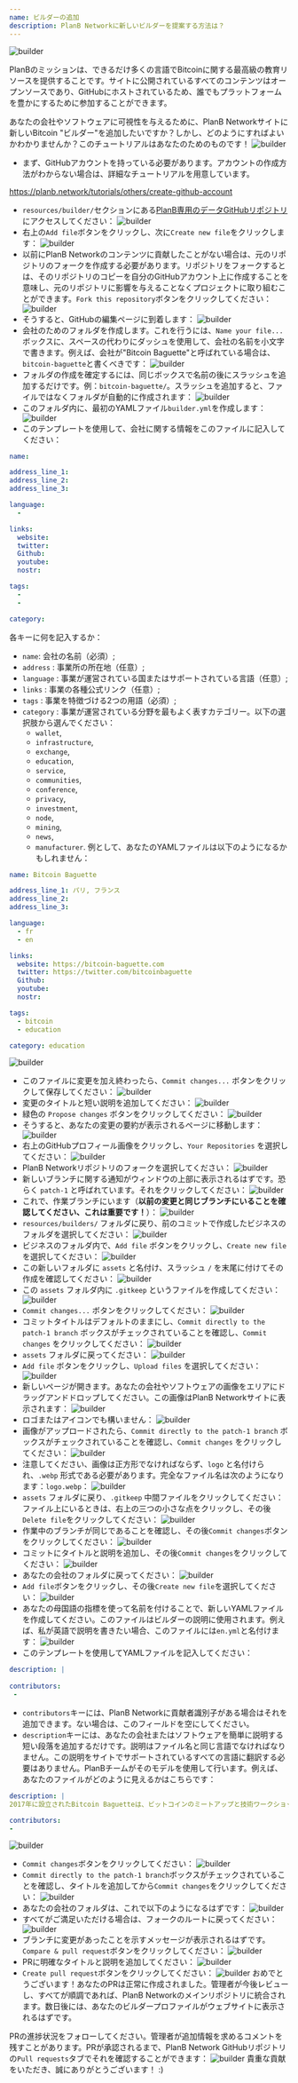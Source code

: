 ```yaml
---
name: ビルダーの追加
description: PlanB Networkに新しいビルダーを提案する方法は？
---
```

![builder](assets/cover.webp)

PlanBのミッションは、できるだけ多くの言語でBitcoinに関する最高級の教育リソースを提供することです。サイトに公開されているすべてのコンテンツはオープンソースであり、GitHubにホストされているため、誰でもプラットフォームを豊かにするために参加することができます。

あなたの会社やソフトウェアに可視性を与えるために、PlanB Networkサイトに新しいBitcoin "ビルダー"を追加したいですか？しかし、どのようにすればよいかわかりませんか？このチュートリアルはあなたのためのものです！
![builder](assets/01.webp)
- まず、GitHubアカウントを持っている必要があります。アカウントの作成方法がわからない場合は、詳細なチュートリアルを用意しています。

https://planb.network/tutorials/others/create-github-account


- `resources/builder/`セクションにある[PlanB専用のデータGitHubリポジトリ](https://github.com/PlanB-Network/bitcoin-educational-content/tree/dev/resources/builders)にアクセスしてください：
![builder](assets/02.webp)
- 右上の`Add file`ボタンをクリックし、次に`Create new file`をクリックします：
![builder](assets/03.webp)
- 以前にPlanB Networkのコンテンツに貢献したことがない場合は、元のリポジトリのフォークを作成する必要があります。リポジトリをフォークするとは、そのリポジトリのコピーを自分のGitHubアカウント上に作成することを意味し、元のリポジトリに影響を与えることなくプロジェクトに取り組むことができます。`Fork this repository`ボタンをクリックしてください：
![builder](assets/04.webp)
- そうすると、GitHubの編集ページに到着します：
![builder](assets/05.webp)
- 会社のためのフォルダを作成します。これを行うには、`Name your file...`ボックスに、スペースの代わりにダッシュを使用して、会社の名前を小文字で書きます。例えば、会社が"Bitcoin Baguette"と呼ばれている場合は、`bitcoin-baguette`と書くべきです：
![builder](assets/06.webp)
- フォルダの作成を確定するには、同じボックスで名前の後にスラッシュを追加するだけです。例：`bitcoin-baguette/`。スラッシュを追加すると、ファイルではなくフォルダが自動的に作成されます：
![builder](assets/07.webp)
- このフォルダ内に、最初のYAMLファイル`builder.yml`を作成します：
![builder](assets/08.webp)
- このテンプレートを使用して、会社に関する情報をこのファイルに記入してください：

```yaml
name:

address_line_1:
address_line_2:
address_line_3: 

language:
  - 

links:
  website:
  twitter:
  Github:
  youtube:
  nostr:

tags:
  - 
  - 

category:
```

各キーに何を記入するか：
- `name`: 会社の名前（必須）;
- `address` : 事業所の所在地（任意）;
- `language` : 事業が運営されている国またはサポートされている言語（任意）;
- `links` : 事業の各種公式リンク（任意）;
- `tags` : 事業を特徴づける2つの用語（必須）;
- `category` : 事業が運営されている分野を最もよく表すカテゴリー。以下の選択肢から選んでください：
	- `wallet`,
	- `infrastructure`,
	- `exchange`,
	- `education`,
	- `service`,
	- `communities`,
	- `conference`,
	- `privacy`,
	- `investment`,
	- `node`,
	- `mining`,
	- `news`,
	- `manufacturer`.
例として、あなたのYAMLファイルは以下のようになるかもしれません：
```yaml
name: Bitcoin Baguette

address_line_1: パリ, フランス
address_line_2:
address_line_3: 

language:
  - fr
  - en

links:
  website: https://bitcoin-baguette.com
  twitter: https://twitter.com/bitcoinbaguette
  Github:
  youtube:
  nostr:

tags:
  - bitcoin
  - education

category: education
```

![builder](assets/09.webp)
- このファイルに変更を加え終わったら、`Commit changes...` ボタンをクリックして保存してください：
![builder](assets/10.webp)
- 変更のタイトルと短い説明を追加してください：
![builder](assets/11.webp)
- 緑色の `Propose changes` ボタンをクリックしてください：
![builder](assets/12.webp)
- そうすると、あなたの変更の要約が表示されるページに移動します：
![builder](assets/13.webp)
- 右上のGitHubプロフィール画像をクリックし、`Your Repositories` を選択してください：
![builder](assets/14.webp)
- PlanB Networkリポジトリのフォークを選択してください：
![builder](assets/15.webp)
- 新しいブランチに関する通知がウィンドウの上部に表示されるはずです。恐らく `patch-1` と呼ばれています。それをクリックしてください：
![builder](assets/16.webp)
- これで、作業ブランチにいます（**以前の変更と同じブランチにいることを確認してください、これは重要です！**）：
![builder](assets/17.webp)
- `resources/builders/` フォルダに戻り、前のコミットで作成したビジネスのフォルダを選択してください：
![builder](assets/18.webp)
- ビジネスのフォルダ内で、`Add file` ボタンをクリックし、`Create new file` を選択してください：
![builder](assets/19.webp)
- この新しいフォルダに `assets` と名付け、スラッシュ `/` を末尾に付けてその作成を確認してください：
![builder](assets/20.webp)
- この `assets` フォルダ内に `.gitkeep` というファイルを作成してください：
![builder](assets/21.webp)
- `Commit changes...` ボタンをクリックしてください：
![builder](assets/22.webp)
- コミットタイトルはデフォルトのままにし、`Commit directly to the patch-1 branch` ボックスがチェックされていることを確認し、`Commit changes` をクリックしてください： ![builder](assets/23.webp)
- `assets` フォルダに戻ってください：
![builder](assets/24.webp)
- `Add file` ボタンをクリックし、`Upload files` を選択してください：
![builder](assets/25.webp)
- 新しいページが開きます。あなたの会社やソフトウェアの画像をエリアにドラッグアンドドロップしてください。この画像はPlanB Networkサイトに表示されます：
![builder](assets/26.webp)
- ロゴまたはアイコンでも構いません：
![builder](assets/27.webp)
- 画像がアップロードされたら、`Commit directly to the patch-1 branch` ボックスがチェックされていることを確認し、`Commit changes` をクリックしてください：
![builder](assets/28.webp)
- 注意してください、画像は正方形でなければならず、`logo` と名付けられ、`.webp` 形式である必要があります。完全なファイル名は次のようになります：`logo.webp`：
![builder](assets/29.webp)
- `assets` フォルダに戻り、`.gitkeep` 中間ファイルをクリックしてください：
ファイル上にいるときは、右上の三つの小さな点をクリックし、その後`Delete file`をクリックしてください：
![builder](assets/31.webp)
- 作業中のブランチが同じであることを確認し、その後`Commit changes`ボタンをクリックしてください：
![builder](assets/32.webp)
- コミットにタイトルと説明を追加し、その後`Commit changes`をクリックしてください：
![builder](assets/33.webp)
- あなたの会社のフォルダに戻ってください：
![builder](assets/34.webp)
- `Add file`ボタンをクリックし、その後`Create new file`を選択してください：
![builder](assets/35.webp)
- あなたの母国語の指標を使って名前を付けることで、新しいYAMLファイルを作成してください。このファイルはビルダーの説明に使用されます。例えば、私が英語で説明を書きたい場合、このファイルには`en.yml`と名付けます：
![builder](assets/36.webp)
- このテンプレートを使用してYAMLファイルを記入してください：
```yaml
description: |
 
contributors:
 - 
```

- `contributors`キーには、PlanB Networkに貢献者識別子がある場合はそれを追加できます。ない場合は、このフィールドを空にしてください。
- `description`キーには、あなたの会社またはソフトウェアを簡単に説明する短い段落を追加するだけです。説明はファイル名と同じ言語でなければなりません。この説明をサイトでサポートされているすべての言語に翻訳する必要はありません。PlanBチームがそのモデルを使用して行います。例えば、あなたのファイルがどのように見えるかはこちらです：
```yaml
description: |
2017年に設立されたBitcoin Baguetteは、ビットコインのミートアップと技術ワークショップを主催するパリに拠点を置く団体です。私たちは、熱心な人々、専門家、そして好奇心旺盛な心を集め、ビットコイン技術の複雑さを探求し議論します。私たちのイベントは、知識共有、ネットワーキング、そしてビットコインの内部機能のより深い理解を促進するプラットフォームを提供します。パリのビットコインコミュニティの一員として、そしてこの分野の最新の進歩に更新されたままでいるために、Bitcoin Baguetteに参加してください。

contributors:
- 
```
![builder](assets/37.webp)
- `Commit changes`ボタンをクリックしてください：
![builder](assets/38.webp)
- `Commit directly to the patch-1 branch`ボックスがチェックされていることを確認し、タイトルを追加してから`Commit changes`をクリックしてください：
![builder](assets/39.webp)
- あなたの会社のフォルダは、これで以下のようになるはずです：
![builder](assets/40.webp)
- すべてがご満足いただける場合は、フォークのルートに戻ってください：
![builder](assets/41.webp)
- ブランチに変更があったことを示すメッセージが表示されるはずです。`Compare & pull request`ボタンをクリックしてください：
![builder](assets/42.webp)
- PRに明確なタイトルと説明を追加してください：
![builder](assets/43.webp)
- `Create pull request`ボタンをクリックしてください：
![builder](assets/44.webp)
おめでとうございます！あなたのPRは正常に作成されました。管理者が今後レビューし、すべてが順調であれば、PlanB Networkのメインリポジトリに統合されます。数日後には、あなたのビルダープロファイルがウェブサイトに表示されるはずです。

PRの進捗状況をフォローしてください。管理者が追加情報を求めるコメントを残すことがあります。PRが承認されるまで、PlanB Network GitHubリポジトリの`Pull requests`タブでそれを確認することができます：
![builder](assets/45.webp)
貴重な貢献をいただき、誠にありがとうございます！ :)
